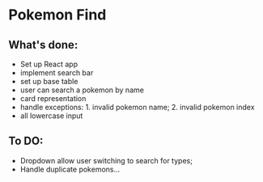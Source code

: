 # Pokemon Find

## What's done:
- Set up React app
- implement search bar
- set up base table
- user can search a pokemon by name
- card representation
- handle exceptions: 1. invalid pokemon name; 2. invalid pokemon index
- all lowercase input

## To DO:
- Dropdown allow user switching to search for types;
- Handle duplicate pokemons...